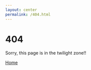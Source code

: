 ```yaml
---
layout: center
permalink: /404.html
---
```


# 404

Sorry, this page is in the twilight zone!!

<div class="mt3">
  <a href="{{ site.baseurl }}/" class="button button-blue button-big">Home</a>
</div>
